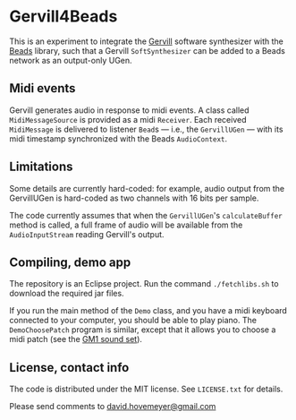 # Gervill4Beads

This is an experiment to integrate the [Gervill](https://java.net/projects/gervill/pages/Home)
software synthesizer with the [Beads](http://www.beadsproject.net) library, such that a
Gervill `SoftSynthesizer` can be added to a Beads network as an output-only UGen.

## Midi events

Gervill generates audio in response to midi events.  A class called
`MidiMessageSource` is provided as a midi `Receiver`.  Each received
`MidiMessage` is delivered to listener `Bead`s &mdash; i.e., the
`GervillUGen` &mdash; with its midi timestamp synchronized with
the Beads `AudioContext`.

## Limitations

Some details are currently hard-coded: for example, audio output
from the GervillUGen is hard-coded as two channels with 16 bits per sample.

The code currently assumes that when the `GervillUGen`'s `calculateBuffer` method
is called, a full frame of audio will be available from the `AudioInputStream`
reading Gervill's output.

## Compiling, demo app

The repository is an Eclipse project.  Run the command `./fetchlibs.sh` to download the
required jar files.

If you run the main method of the `Demo` class, and you have a midi keyboard connected
to your computer, you should be able to play piano.  The `DemoChoosePatch` program
is similar, except that it allows you to choose a midi patch (see the
[GM1 sound set](http://www.midi.org/techspecs/gm1sound.php)).

## License, contact info

The code is distributed under the MIT license.  See `LICENSE.txt` for details.

Please send comments to <david.hovemeyer@gmail.com>